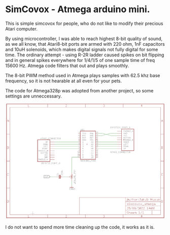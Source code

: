 # SimCovox - Atmega arduino mini.

This is simple simcovox for people, who do not like to modify their precious Atari computer.

By using microcontroller, I was able to reach highest 8-bit quality of sound, as we all know,
that Atari8-bit ports are armed with 220 ohm, 1nF capacitors and 10uH solenoids, which makes digital
signals not fully digital for some time. The ordinary attempt - using R-2R ladder caused spikes on
bit flipping and in general spikes everywhere for 1/4/1/5 of one sample time of freq 15600 Hz.
Atmega code filters that out and plays smoothly.

The 8-bit PWM method used in Atmega plays samples with 62.5 khz base frequency, so it is not hearable at all
even for your pets.

The code for Atmega328p was adopted from another project, so some settings are unneccessary.

![schematics](simcovox_atmega.png)

I do not want to spend more time cleaning up the code, it works as it is.


